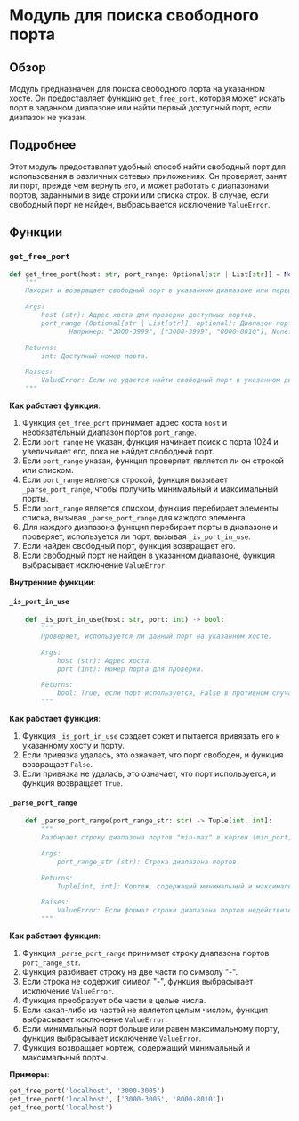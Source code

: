 # Модуль для поиска свободного порта

## Обзор

Модуль предназначен для поиска свободного порта на указанном хосте. Он предоставляет функцию `get_free_port`, которая может искать порт в заданном диапазоне или найти первый доступный порт, если диапазон не указан.

## Подробнее

Этот модуль предоставляет удобный способ найти свободный порт для использования в различных сетевых приложениях. Он проверяет, занят ли порт, прежде чем вернуть его, и может работать с диапазонами портов, заданными в виде строки или списка строк. В случае, если свободный порт не найден, выбрасывается исключение `ValueError`.

## Функции

### `get_free_port`

```python
def get_free_port(host: str, port_range: Optional[str | List[str]] = None) -> int:
    """
    Находит и возвращает свободный порт в указанном диапазоне или первый доступный порт, если диапазон не задан.

    Args:
        host (str): Адрес хоста для проверки доступных портов.
        port_range (Optional[str | List[str]], optional): Диапазон портов, заданный строкой "min-max" или списком строк.
               Например: "3000-3999", ["3000-3999", "8000-8010"], None. По умолчанию `None`.

    Returns:
        int: Доступный номер порта.

    Raises:
        ValueError: Если не удается найти свободный порт в указанном диапазоне или если диапазон портов недействителен.
    """
```

**Как работает функция**:
1. Функция `get_free_port` принимает адрес хоста `host` и необязательный диапазон портов `port_range`.
2. Если `port_range` не указан, функция начинает поиск с порта 1024 и увеличивает его, пока не найдет свободный порт.
3. Если `port_range` указан, функция проверяет, является ли он строкой или списком.
4. Если `port_range` является строкой, функция вызывает `_parse_port_range`, чтобы получить минимальный и максимальный порты.
5. Если `port_range` является списком, функция перебирает элементы списка, вызывая `_parse_port_range` для каждого элемента.
6. Для каждого диапазона функция перебирает порты в диапазоне и проверяет, используется ли порт, вызывая `_is_port_in_use`.
7. Если найден свободный порт, функция возвращает его.
8. Если свободный порт не найден в указанном диапазоне, функция выбрасывает исключение `ValueError`.

**Внутренние функции**:

#### `_is_port_in_use`

```python
    def _is_port_in_use(host: str, port: int) -> bool:
        """
        Проверяет, используется ли данный порт на указанном хосте.

        Args:
            host (str): Адрес хоста.
            port (int): Номер порта для проверки.

        Returns:
            bool: True, если порт используется, False в противном случае.
        """
```

**Как работает функция**:
1. Функция `_is_port_in_use` создает сокет и пытается привязать его к указанному хосту и порту.
2. Если привязка удалась, это означает, что порт свободен, и функция возвращает `False`.
3. Если привязка не удалась, это означает, что порт используется, и функция возвращает `True`.

#### `_parse_port_range`

```python
    def _parse_port_range(port_range_str: str) -> Tuple[int, int]:
        """
        Разбирает строку диапазона портов "min-max" в кортеж (min_port, max_port).

        Args:
            port_range_str (str): Строка диапазона портов.

        Returns:
            Tuple[int, int]: Кортеж, содержащий минимальный и максимальный номера портов.

        Raises:
            ValueError: Если формат строки диапазона портов недействителен.
        """
```

**Как работает функция**:
1. Функция `_parse_port_range` принимает строку диапазона портов `port_range_str`.
2. Функция разбивает строку на две части по символу "-".
3. Если строка не содержит символ "-", функция выбрасывает исключение `ValueError`.
4. Функция преобразует обе части в целые числа.
5. Если какая-либо из частей не является целым числом, функция выбрасывает исключение `ValueError`.
6. Если минимальный порт больше или равен максимальному порту, функция выбрасывает исключение `ValueError`.
7. Функция возвращает кортеж, содержащий минимальный и максимальный порты.

**Примеры**:

```python
get_free_port('localhost', '3000-3005')
get_free_port('localhost', ['3000-3005', '8000-8010'])
get_free_port('localhost')
```